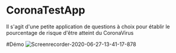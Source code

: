 # CoronaTestApp
Il s'agit d'une petite application de questions à choix pour établir le pourcentage de risque d'être atteint du CoronaVirus


#Démo
![Screenrecorder-2020-06-27-13-41-17-878](https://user-images.githubusercontent.com/46599196/85921496-086ceb00-b87d-11ea-9595-b01e99eeffdc.gif)

